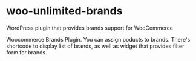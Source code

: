 # woo-unlimited-brands
WordPress plugin that provides brands support for WooCommerce

Woocommerce Brands Plugin. You can assign poducts to brands. There's shortcode to display list of brands, as well as widget that provides filter form for brands.
